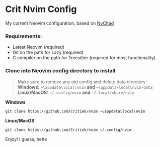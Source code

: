 # Crit Nvim Config

My current Neovim configuration, based on [NvChad](https://nvchad.com)

### Requirements:
- Latest Neovim (required)
- Git on the path for Lazy (required)
- C compiler on the path for Treesitter (required for most functionality)

### Clone into Neovim config directory to install

>Make sure to remove any old config and delete data directory:\
**Windows:** ```~\appdata\local\nvim``` **and** ```~\appdata\local\nvim-data```\
**Linux/MacOS:** ```~/.config/nvim``` **and** ```~/.local/share/nvim```

**Windows**
```shell
git clone https://github.com/Critiek/nvim ~\appdata\local\nvim
```

**Linux/MacOS**
```shell
git clone https://github.com/Critiek/nvim ~/.config/nvim
```

Enjoy! I guess, hehe
